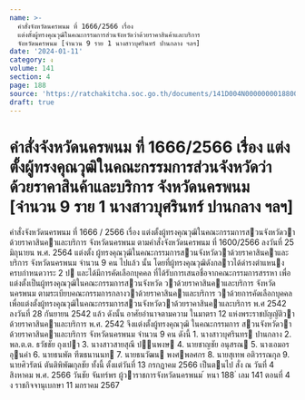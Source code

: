 ```yaml
---
name: >-
  คำสั่งจังหวัดนครพนม ที่ 1666/2566 เรื่อง
  แต่งตั้งผู้ทรงคุณวุฒิในคณะกรรมการส่วนจังหวัดว่าด้วยราคาสินค้าและบริการ
  จังหวัดนครพนม [จำนวน 9 ราย 1 นางสาวบุศรินทร์ ปานกลาง ฯลฯ]
date: '2024-01-11'
category: ง
volume: 141
section: 4
page: 188
source: 'https://ratchakitcha.soc.go.th/documents/141D004N0000000018800.pdf'
draft: true
---
```


# คำสั่งจังหวัดนครพนม ที่ 1666/2566 เรื่อง แต่งตั้งผู้ทรงคุณวุฒิในคณะกรรมการส่วนจังหวัดว่าด้วยราคาสินค้าและบริการ จังหวัดนครพนม [จำนวน 9 ราย 1 นางสาวบุศรินทร์ ปานกลาง ฯลฯ]

คําสั่งจังหวัดนครพนม ที่ 1666 / 2566 เรื่อง แต่งตั้งผู้ทรงคุณวุฒิในคณะกรรมการสวนจังหวัดวาด้วยราคาสินคาและบริการ จังหวัดนครพนม ตามคําสั่งจังหวัดนครพนม ที่ 1600/2566 ลงวันที่ 25 มิถุนายน พ.ศ. 2564 แต่งตั้ง ผู้ทรงคุณวุฒิในคณะกรรมการสวนจังหวัดวาด้วยราคาสินคาและบริการ จังหวัดนครพนม จํานวน 9 คน ไปแล้ว นั้น โดยที่ผู้ทรงคุณวุฒิดังกลาวได้ดํารงตําแหนงครบกําหนดวาระ 2 ป และได้มีการคัดเลือกบุคคล ที่ได้รับการเสนอชื่อจากคณะกรรมการสรรหา เพื่อแต่งตั้งเป็นผู้ทรงคุณวุฒิในคณะกรรมการสวนจังหวัด วาด้วยราคาสินคาและบริการ จังหวัดนครพนม ตามระเบียบคณะกรรมการกลางวาด้วยราคาสินคาและบริการ วาด้วยการคัดเลือกบุคคลเพื่อแต่งตั้งผู้ทรงคุณวุฒิในคณะกรรมการสวนจังหวัดวาด้วยราคาสินคาและบริการ พ.ศ 2542 ลงวันที่ 28 กันยายน 2542 แล้ว ดังนั้น อาศัยอํานาจตามความ ในมาตรา 12 แห่งพระราชบัญญัติวาด้วยราคาสินคาและบริการ พ.ศ. 2542 จึงแต่งตั้งผู้ทรงคุณวุฒิ ในคณะกรรมการ สวนจังหวัดวาด้วยราคาสินคาและบริการ จังหวัดนครพนม จํานวน 9 คน ดังนี้ 1. นางสาวบุศรินทร ปานกลาง 2. พล.ต.ต. ธวัชชัย ถุงเปา 3. นางสาวสายสุณี ปนพงษ 4. นายชาญชัย อนุสรณ 5. นางเอมอร อุนคํา 6. นายธนพัต ฑีฆธนานนท 7. นายธนวัฒน พงศพลศกร 8. นายสุเทพ อติวรรณกุล 9. นายศิวรัตน์ ตันติพิพัฒกุลชัย ทั้งนี้ ตั้งแต่วันที่ 13 กรกฎาคม 2566 เป็นตนไป สั่ง ณ วันที่ 4 สิงหาคม พ.ศ. 2566 วันชัย จันทร์พร ผู้วาราชการจังหวัดนครพนม ้ หนา 188 ่ เลม 141 ตอนที่ 4 ง ราชกิจจานุเบกษา 11 มกราคม 2567
